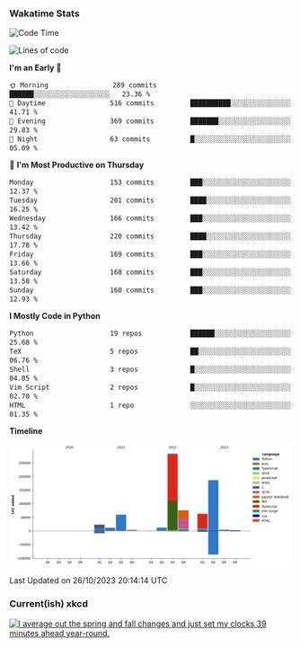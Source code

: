 ### Wakatime Stats
<!--START_SECTION:waka-->
![Code Time](http://img.shields.io/badge/Code%20Time-2%2C073%20hrs%2056%20mins-blue)

![Lines of code](https://img.shields.io/badge/From%20Hello%20World%20I%27ve%20Written-721.6%20thousand%20lines%20of%20code-blue)

**I'm an Early 🐤** 

```text
🌞 Morning                289 commits         ██████░░░░░░░░░░░░░░░░░░░   23.36 % 
🌆 Daytime                516 commits         ██████████░░░░░░░░░░░░░░░   41.71 % 
🌃 Evening                369 commits         ███████░░░░░░░░░░░░░░░░░░   29.83 % 
🌙 Night                  63 commits          █░░░░░░░░░░░░░░░░░░░░░░░░   05.09 % 
```
📅 **I'm Most Productive on Thursday** 

```text
Monday                   153 commits         ███░░░░░░░░░░░░░░░░░░░░░░   12.37 % 
Tuesday                  201 commits         ████░░░░░░░░░░░░░░░░░░░░░   16.25 % 
Wednesday                166 commits         ███░░░░░░░░░░░░░░░░░░░░░░   13.42 % 
Thursday                 220 commits         ████░░░░░░░░░░░░░░░░░░░░░   17.78 % 
Friday                   169 commits         ███░░░░░░░░░░░░░░░░░░░░░░   13.66 % 
Saturday                 168 commits         ███░░░░░░░░░░░░░░░░░░░░░░   13.58 % 
Sunday                   160 commits         ███░░░░░░░░░░░░░░░░░░░░░░   12.93 % 
```


**I Mostly Code in Python** 

```text
Python                   19 repos            ██████░░░░░░░░░░░░░░░░░░░   25.68 % 
TeX                      5 repos             ██░░░░░░░░░░░░░░░░░░░░░░░   06.76 % 
Shell                    3 repos             █░░░░░░░░░░░░░░░░░░░░░░░░   04.05 % 
Vim Script               2 repos             █░░░░░░░░░░░░░░░░░░░░░░░░   02.70 % 
HTML                     1 repo              ░░░░░░░░░░░░░░░░░░░░░░░░░   01.35 % 
```



**Timeline**

![Lines of Code chart](https://raw.githubusercontent.com/joshuajeschek/joshuajeschek/main/assets/bar_graph.png)


 Last Updated on 26/10/2023 20:14:14 UTC
<!--END_SECTION:waka-->

### Current(ish) xkcd
<a id="xkcd-a" title="I average out the spring and fall changes and just set my clocks 39 minutes ahead year-round." href="https://www.xkcd.com" target="_blank">
        <img align="center" id="xkcd-img" src="https://imgs.xkcd.com/comics/daylight_saving_choice.png" alt="I average out the spring and fall changes and just set my clocks 39 minutes ahead year-round." height=300 />
</a>
